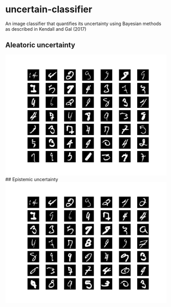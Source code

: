 # uncertain-classifier
An image classifier that quantifies its uncertainty using Bayesian methods as described in Kendall and Gal (2017)

## Aleatoric uncertainty
<img src="./low_combined_aleatoric.png">
## Epistemic uncertainty
<img src="./low_combined_epistemic.png">
